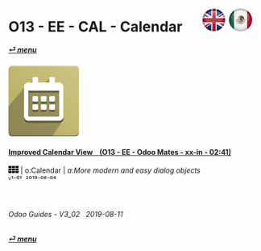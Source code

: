 # O13 - EE - CAL - Calendar &nbsp;&nbsp;&nbsp;&nbsp; [![en-uk](/doc/img/flg/en-uk-flg-btn-sml.png)](/en-uk/o13/ee/cal/en-uk-o13-ee-cal-guides.md) [ ![es-mx](/doc/img/flg/es-mx-flg-btn-sml.png)](/es-mx/o13/ee/cal/es-mx-o13-ee-cal-guides.md)
#### [_&#x23CE; menu_](/en-uk/o13/ee/en-uk-o13-ee-guides-menu.md "Back to EE menu")  
### ![cal](/doc/img/app/big/cal.png)
[ⱽ¹²³⁴⁵⁶⁷⁸⁹⁰⁻]: # (ⱽ¹²³⁴⁵⁶⁷⁸⁹⁰⁻)

#### [Improved Calendar View &nbsp;&nbsp; (O13 - EE - Odoo Mates - xx-in - 02:41)](https://youtube.com/embed/F0sivQZKT54?autoplay=1&start=6&end=83&rel=0)  
![apps](/doc/img/apps.png) | o:Calendar | _a:More modern and easy dialog objects_  
ⱽ¹⁻⁰¹ &nbsp;²⁰¹⁹⁻⁰⁸⁻⁰⁴

<br>

###### Odoo Guides - V3_02 &nbsp; 2019-08-11  
**[_&#x23CE; menu_](/en-uk/o13/ee/en-uk-o13-ee-calendar-guides-menu.md)**  
